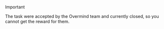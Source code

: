>[!IMPORTANT]
>The task were accepted by the Overmind team and currently closed, so you cannot get the reward for them.
